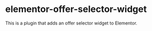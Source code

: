 # elementor-offer-selector-widget
 This is a plugin that adds an offer selector widget to Elementor.
